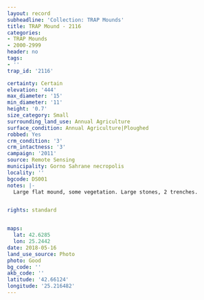 ```yaml
---
layout: record
subheadline: 'Collection: TRAP Mounds'
title: TRAP Mound - 2116
categories:
- TRAP Mounds
- 2000-2999
header: no
tags:
- ''
trap_id: '2116'

certainty: Certain
elevation: '444'
max_diameter: '15'
min_diameter: '11'
height: '0.7'
size_category: Small
surrounding_land_use: Annual Agriculture
surface_condition: Annual Agriculture|Ploughed
robbed: Yes
crm_condition: '3'
crm_intactness: '3'
campaign: '2011'
source: Remote Sensing
municipality: Gorno Sahrane necropolis
locality: ''
bgcode: DS001
notes: |-
  Large flat mound, some vegetation. Large stones, 2 trenches.


rights: standard


maps:
  lat: 42.6285
  lon: 25.2442
date: 2018-05-16
land_use_source: Photo
photo: Good
bg_code: ''
akb_code: ''
latitude: '42.66124'
longitude: '25.216482'
---
```

